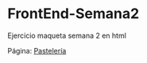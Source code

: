 # FrontEnd-Semana2

Ejercicio maqueta semana 2 en html

Página: [Pastelería](https://two-a-penny-carload.000webhostapp.com/index.html)

